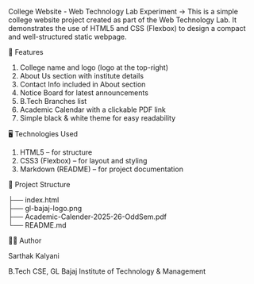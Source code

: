 College Website - Web Technology Lab Experiment
-> This is a simple college website project created as part of the Web Technology Lab.
It demonstrates the use of HTML5 and CSS (Flexbox) to design a compact and well-structured static webpage.

📌 Features
1. College name and logo (logo at the top-right)
2. About Us section with institute details
3. Contact Info included in About section
4. Notice Board for latest announcements
5. B.Tech Branches list
6. Academic Calendar with a clickable PDF link
7. Simple black & white theme for easy readability

🖥️ Technologies Used
1. HTML5 – for structure
2. CSS3 (Flexbox) – for layout and styling
3. Markdown (README) – for project documentation

📂 Project Structure

├── index.html              
├── gl-bajaj-logo.png       
├── Academic-Calender-2025-26-OddSem.pdf   
└── README.md               

👨‍💻 Author

Sarthak Kalyani

B.Tech CSE, GL Bajaj Institute of Technology & Management
